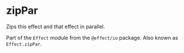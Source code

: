 # zipPar

Zips this effect and that effect in parallel.

Part of the `Effect` module from the `@effect/io` package. Also known as `Effect.zipPar`.
